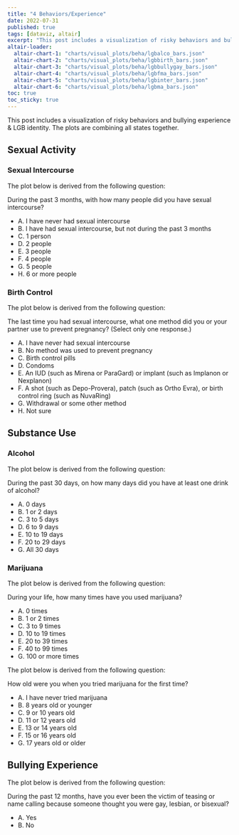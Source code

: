 ```yaml
---
title: "4 Behaviors/Experience"
date: 2022-07-31
published: true
tags: [dataviz, altair]
excerpt: "This post includes a visualization of risky behaviors and bullying experience & LGB identity."
altair-loader:
  altair-chart-1: "charts/visual_plots/beha/lgbalco_bars.json"
  altair-chart-2: "charts/visual_plots/beha/lgbbirth_bars.json"
  altair-chart-3: "charts/visual_plots/beha/lgbbullygay_bars.json"
  altair-chart-4: "charts/visual_plots/beha/lgbfma_bars.json"
  altair-chart-5: "charts/visual_plots/beha/lgbinter_bars.json"
  altair-chart-6: "charts/visual_plots/beha/lgbma_bars.json"
toc: true
toc_sticky: true
---
```


This post includes a visualization of risky behaviors and bullying experience & LGB identity.
The plots are combining all states together.

## Sexual Activity

### Sexual Intercourse

The plot below is derived from the following question:

During the past 3 months, with how many people did you have sexual intercourse?
- A. I have never had sexual intercourse
- B. I have had sexual intercourse, but not during the past 3 months
- C. 1 person
- D. 2 people
- E. 3 people
- F. 4 people
- G. 5 people
- H. 6 or more people

<div id="altair-chart-5"></div>

### Birth Control

The plot below is derived from the following question:

The last time you had sexual intercourse, what one method did you or your partner use to prevent pregnancy? (Select only one response.)
- A. I have never had sexual intercourse
- B. No method was used to prevent pregnancy
- C. Birth control pills
- D. Condoms
- E. An IUD (such as Mirena or ParaGard) or implant (such as Implanon or Nexplanon)
- F. A shot (such as Depo-Provera), patch (such as Ortho Evra), or birth control ring (such as NuvaRing)
- G. Withdrawal or some other method
- H. Not sure

<div id="altair-chart-2"></div>

## Substance Use

### Alcohol

The plot below is derived from the following question:

During the past 30 days, on how many days did you have at least one drink of alcohol?
- A. 0 days
- B. 1 or 2 days
- C. 3 to 5 days
- D. 6 to 9 days
- E. 10 to 19 days
- F. 20 to 29 days
- G. All 30 days

<div id="altair-chart-1"></div>

### Marijuana

The plot below is derived from the following question:

During your life, how many times have you used marijuana?
- A. 0 times
- B. 1 or 2 times
- C. 3 to 9 times
- D. 10 to 19 times
- E. 20 to 39 times
- F. 40 to 99 times
- G. 100 or more times

<div id="altair-chart-6"></div>

The plot below is derived from the following question:

How old were you when you tried marijuana for the first time?
- A. I have never tried marijuana
- B. 8 years old or younger
- C. 9 or 10 years old
- D. 11 or 12 years old
- E. 13 or 14 years old
- F. 15 or 16 years old
- G. 17 years old or older

<div id="altair-chart-4"></div>

## Bullying Experience

The plot below is derived from the following question:

During the past 12 months, have you ever been the victim of teasing or name calling because someone thought you were gay, lesbian, or bisexual?
- A. Yes
- B. No

<div id="altair-chart-3"></div>
